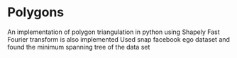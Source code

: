 # Polygons

An implementation of polygon triangulation in python using Shapely
Fast Fourier transform is also implemented
Used snap facebook ego dataset and found the minimum spanning tree of the data set
